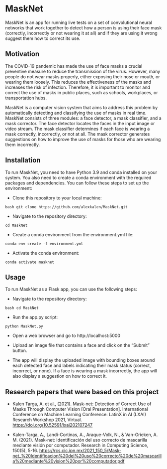 # MaskNet

MaskNet is an app for running live tests on a set of convolutional neural networks that work together to detect how a person is using their face mask (correctly, incorrectly or not wearing it at all) and if they are using it wrong suggest them how to correct its use. 

## Motivation

The COVID-19 pandemic has made the use of face masks a crucial preventive measure to reduce the transmission of the virus. However, many people do not wear masks properly, either exposing their nose or mouth, or wearing them loosely. This reduces the effectiveness of the masks and increases the risk of infection. Therefore, it is important to monitor and correct the use of masks in public places, such as schools, workplaces, or transportation hubs.

MaskNet is a computer vision system that aims to address this problem by automatically detecting and classifying the use of masks in real time. MaskNet consists of three modules: a face detector, a mask classifier, and a mask corrector. The face detector locates the faces in the input image or video stream. The mask classifier determines if each face is wearing a mask correctly, incorrectly, or not at all. The mask corrector generates suggestions on how to improve the use of masks for those who are wearing them incorrectly.

## Installation

To run MaskNet, you need to have Python 3.9 and conda installed on your system. You also need to create a conda environment with the required packages and dependencies. You can follow these steps to set up the environment:

- Clone this repository to your local machine:

```
bash git clone https://github.com/alexkalen/MaskNet.git
```

- Navigate to the repository directory:

```
cd MaskNet
```

- Create a conda environment from the environment.yml file:

```
conda env create -f environment.yml
```

- Activate the conda environment:

```
conda activate masknet
```

## Usage

To run MaskNet as a Flask app, you can use the following steps:

- Navigate to the repository directory:

```
bash cd MaskNet
```

- Run the app.py script:

```
python MaskNet.py
```

- Open a web browser and go to http://localhost:5000

- Upload an image file that contains a face and click on the “Submit” button.

- The app will display the uploaded image with bounding boxes around each detected face and labels indicating their mask status (correct, incorrect, or none). If a face is wearing a mask incorrectly, the app will also display a suggestion on how to correct it.

## Research papers that were based on this project

- Kalen Targa, A. et al., (2021). Mask-net: Detection of Correct Use of Masks Through Computer Vision [Oral Presentation]. International Conference on Machine Learning Conference: LatinX in AI (LXAI) Research Workshop 2021, Virtual. https://doi.org/10.52591/lxai202107247

- Kalen-Targa, A., Landi-Cortinas, A., Araque-Volk, N., & Van-Grieken, A. M.  (2021). Mask-net: Identificación del uso correcto de mascarilla mediante visión por computador. Research in Computing Science, 150(5), 5-16. https://rcs.cic.ipn.mx/2021_150_5/Mask-net_%20Identificacion%20del%20uso%20correcto%20de%20mascarilla%20mediante%20vision%20por%20computador.pdf